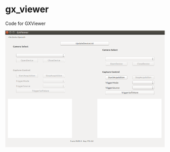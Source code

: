 # gx_viewer
Code for GXViewer

![alt text](https://github.com/Dieter2002/gx_viewer/blob/main/gx_viewer.png?raw=true)
